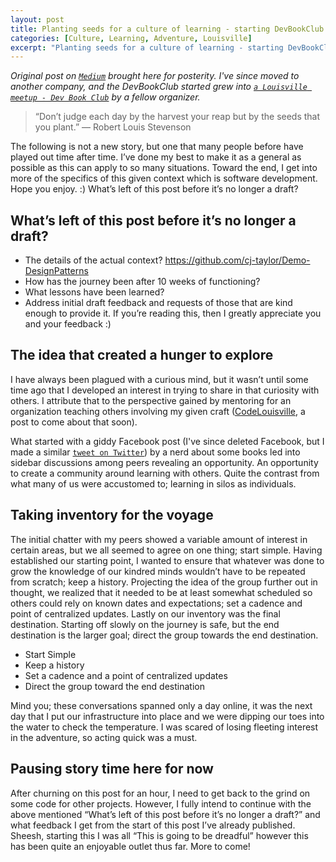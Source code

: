 ```yaml
---
layout: post
title: Planting seeds for a culture of learning - starting DevBookClub
categories: [Culture, Learning, Adventure, Louisville]
excerpt: "Planting seeds for a culture of learning - starting DevBookClub"
---
```


_Original post on [`Medium`](https://medium.com/@CJTaylor/initial-draft-planting-the-seeds-for-a-culture-of-learning-77eefe2f13a1) brought here for posterity. I've since moved to another company, and the DevBookClub started grew into [`a Louisville meetup - Dev Book Club`](https://www.meetup.com/devbookclub/) by a fellow organizer._

> “Don’t judge each day by the harvest your reap but by the seeds that you plant.” — Robert Louis Stevenson

The following is not a new story, but one that many people before have played out time after time. I’ve done my best to make it as a general as possible as this can apply to so many situations. Toward the end, I get into more of the specifics of this given context which is software development. Hope you enjoy. :)
What’s left of this post before it’s no longer a draft?

## What’s left of this post before it’s no longer a draft?

- The details of the actual context? <https://github.com/cj-taylor/Demo-DesignPatterns>
- How has the journey been after 10 weeks of functioning?
- What lessons have been learned?
- Address initial draft feedback and requests of those that are kind enough to provide it. If you’re reading this, then I greatly appreciate you and your feedback :)

## The idea that created a hunger to explore

I have always been plagued with a curious mind, but it wasn’t until some time ago that I developed an interest in trying to share in that curiosity with others. I attribute that to the perspective gained by mentoring for an organization teaching others involving my given craft ([CodeLouisville](https://codelouisville.org/), a post to come about that soon).

What started with a giddy Facebook post (I've since deleted Facebook, but I made a similar [`tweet on Twitter`](https://twitter.com/BluegrassDevCJ/status/725447766458175488?s=20)) by a nerd about some books led into sidebar discussions among peers revealing an opportunity. An opportunity to create a community around learning with others. Quite the contrast from what many of us were accustomed to; learning in silos as individuals.

## Taking inventory for the voyage

The initial chatter with my peers showed a variable amount of interest in certain areas, but we all seemed to agree on one thing; start simple. Having established our starting point, I wanted to ensure that whatever was done to grow the knowledge of our kindred minds wouldn’t have to be repeated from scratch; keep a history. Projecting the idea of the group further out in thought, we realized that it needed to be at least somewhat scheduled so others could rely on known dates and expectations; set a cadence and point of centralized updates. Lastly on our inventory was the final destination. Starting off slowly on the journey is safe, but the end destination is the larger goal; direct the group towards the end destination.

- Start Simple
- Keep a history
- Set a cadence and a point of centralized updates
- Direct the group toward the end destination

Mind you; these conversations spanned only a day online, it was the next day that I put our infrastructure into place and we were dipping our toes into the water to check the temperature. I was scared of losing fleeting interest in the adventure, so acting quick was a must.

## Pausing story time here for now

After churning on this post for an hour, I need to get back to the grind on some code for other projects. However, I fully intend to continue with the above mentioned “What’s left of this post before it’s no longer a draft?” and what feedback I get from the start of this post I’ve already published. Sheesh, starting this I was all “This is going to be dreadful” however this has been quite an enjoyable outlet thus far. More to come!